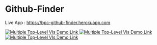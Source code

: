 # Github-Finder
Live App : https://bpc-github-finder.herokuapp.com


<a href="https://user-images.githubusercontent.com/51796427/93472377-2b55eb00-f912-11ea-800b-a28e762d7dff.png" target="_blank">
<img src="https://user-images.githubusercontent.com/51796427/93472377-2b55eb00-f912-11ea-800b-a28e762d7dff.png" alt="Multiple Top-Level VIs Demo Link" data-canonical-src="https://ni.github.io/webvi-examples/MultipleTopLevelVIs/MultipleTopLevelVIs.gif" style="max-width:100%;">
</a>
<a href="https://user-images.githubusercontent.com/51796427/93472397-314bcc00-f912-11ea-8a2f-5737405eeb71.png" target="_blank">
<img src="https://user-images.githubusercontent.com/51796427/93472397-314bcc00-f912-11ea-8a2f-5737405eeb71.png" alt="Multiple Top-Level VIs Demo Link" data-canonical-src="https://ni.github.io/webvi-examples/MultipleTopLevelVIs/MultipleTopLevelVIs.gif" style="max-width:100%;">
</a>
<a href="https://user-images.githubusercontent.com/51796427/93472401-33ae2600-f912-11ea-904e-473a8efb6ba7.png" target="_blank">
<img src="https://user-images.githubusercontent.com/51796427/93472401-33ae2600-f912-11ea-904e-473a8efb6ba7.png" alt="Multiple Top-Level VIs Demo Link" data-canonical-src="https://ni.github.io/webvi-examples/MultipleTopLevelVIs/MultipleTopLevelVIs.gif" style="max-width:100%;">
</a>
